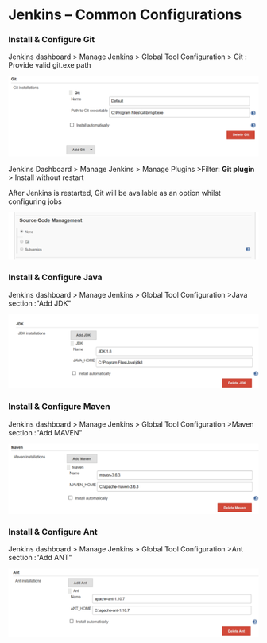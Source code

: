 Jenkins – Common Configurations
===============================

### Install & Configure Git

Jenkins dashboard \> Manage Jenkins \> Global Tool Configuration \> Git :
Provide valid git.exe path

![](media/375320f5c8177f2da1cb40b1ba051ac1.png)

Jenkins Dashboard \> Manage Jenkins \> Manage Plugins \>Filter: **Git plugin**
\> Install without restart

After Jenkins is restarted, Git will be available as an option whilst
configuring jobs

![](media/19ef6999f786bfe6cf373b025493a8ce.png)

### Install & Configure Java

Jenkins dashboard \> Manage Jenkins \> Global Tool Configuration \>Java section
:"Add JDK"

![](media/30352df06dad94912cdc7426417d374c.png)

### Install & Configure Maven

Jenkins dashboard \> Manage Jenkins \> Global Tool Configuration \>Maven section
:"Add MAVEN"

![](media/6968c03bee7b543efc8ef6c3496c0c4a.png)

### Install & Configure Ant

Jenkins dashboard \> Manage Jenkins \> Global Tool Configuration \>Ant section
:"Add ANT"

![](media/e8032c5ad871486057aa86af959dd735.png)
